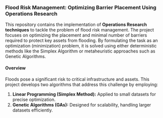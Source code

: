 ### Flood Risk Management: Optimizing Barrier Placement Using Operations Research

This repository contains the implementation of **Operations Research techniques** to tackle the problem of flood risk management. The project focuses on optimizing the placement and minimal number of barriers required to protect key assets from flooding. By formulating the task as an optimization (minimization) problem, it is solved using either deterministic methods like the Simplex Algorithm or metaheuristic approaches such as Genetic Algorithms.

#### Overview

Floods pose a significant risk to critical infrastructure and assets. This project develops two algorithms that address this challenge by employing:

1. **Linear Programming (Simplex Method):** Applied to small datasets for precise optimization.
2. **Genetic Algorithms (GAs):** Designed for scalability, handling larger datasets efficiently.

